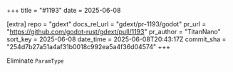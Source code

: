 +++
title = "#1193"
date = 2025-06-08

[extra]
repo = "gdext"
docs_rel_url = "gdext/pr-1193/godot"
pr_url = "https://github.com/godot-rust/gdext/pull/1193"
pr_author = "TitanNano"
sort_key = 2025-06-08
date_time = 2025-06-08T20:43:17Z
commit_sha = "254d7b27a51a4af31b0018c992ea5a4f36d04574"
+++

Eliminate `ParamType`
